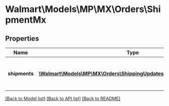 # Walmart\Models\MP\MX\Orders\ShipmentMx

## Properties

Name | Type | Description | Notes
------------ | ------------- | ------------- | -------------
**shipments** | [**\Walmart\Models\MP\MX\Orders\ShippingUpdatesRequestShipmentsInner[]**](ShippingUpdatesRequestShipmentsInner.md) | List of shipments associated with the order | [optional]


[[Back to Model list]](./) [[Back to API list]](../../../../../README.md#supported-apis) [[Back to README]](../../../../../README.md)
